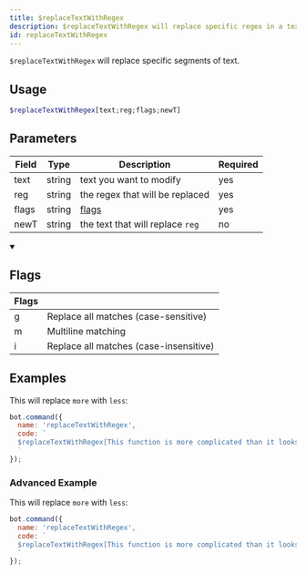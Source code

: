 ```yaml
---
title: $replaceTextWithRegex
description: $replaceTextWithRegex will replace specific regex in a text. This works similar as $replaceText.
id: replaceTextWithRegex
---
```


`$replaceTextWithRegex` will replace specific segments of text.

## Usage

```php
$replaceTextWithRegex[text;reg;flags;newT]
```

## Parameters 


| Field     | Type    | Description                                        | Required |
|-----------|---------|----------------------------------------------------|----------|
| text      | string  | text you want to modify                            | yes      |
| reg  | string  | the regex that will be replaced                         | yes      |
| flags | string  |  [flags](#flags)                                       | yes      |
| newT    | string  | the text that will replace `reg`                     | no       |

<details open>
  <summary><h2> Flags </h2></summary>

| Flags         |                                                    |
|---------------|----------------------------------------------------|
|   g           |      Replace all matches (case-sensitive)          |
|   m           |      Multiline matching                            |
|   i           |      Replace all matches (case-insensitive)        |

</details>

## Examples

This will replace `more` with `less`:

```javascript
bot.command({
  name: 'replaceTextWithRegex',
  code: `
  $replaceTextWithRegex[This function is more complicated than it looks.;more;g;less]
  `
});  
```

### Advanced Example
 
This will replace `more` with `less`:

```javascript
bot.command({
  name: 'replaceTextWithRegex',
  code: `
  $replaceTextWithRegex[This function is more complicated than it looks.;lESs;i;more]
  `
});  
```